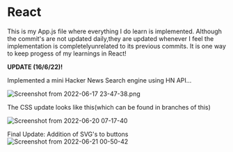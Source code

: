 
# React

This is my App.js file where everything I do learn is implemented.
Although the commit's are not updated daily,they are updated whenever I feel the implementation is completelyunrelated to its previous commits.
It is one way to keep progess of my learnings in React!

**UPDATE (16/6/22)!**

Implemented a mini Hacker News Search engine using HN API...

![Screenshot from 2022-06-17 23-47-38.png](https://user-images.githubusercontent.com/76088773/174355635-3a96e4bb-45a1-4f4b-8b34-5316d2bf304c.png)

The CSS update looks like this(which can be found in branches of this)

![Screenshot from 2022-06-20 07-17-40](https://user-images.githubusercontent.com/76088773/174642294-a62ae8c6-5edf-4b7d-8a6e-636b4d53ac82.png)

Final Update:
Addition of SVG's to buttons![Screenshot from 2022-06-21 00-50-42](https://user-images.githubusercontent.com/76088773/175078276-80065052-da40-408d-a9d0-32432af897e8.png)


